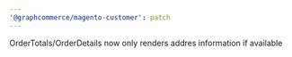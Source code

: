 ```yaml
---
'@graphcommerce/magento-customer': patch
---
```


OrderTotals/OrderDetails now only renders addres information if available
